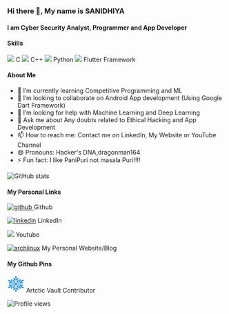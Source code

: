 ### Hi there 👋, My name is SANIDHIYA
#### I am Cyber Security Analyst, Programmer and App Developer



#### Skills 

<img src="https://img.icons8.com/color/48/000000/c-programming.png"/>   C 
<img src="https://img.icons8.com/color/48/000000/c-plus-plus-logo.png"/>  C++ 
<img src="https://img.icons8.com/color/48/000000/python.png"/> Python
<img src="https://img.icons8.com/color/48/000000/flutter.png"/>  Flutter Framework





#### About Me


- 🌱 I’m currently learning Competitive Programming and ML 
- 👯 I’m looking to collaborate on Android App development (Using Google Dart Framework) 
- 🤔 I’m looking for help with Machine Learning and Deep Learning 
- 💬 Ask me about Any doubts related to Ethical Hacking and App Development 
- 📫 How to reach me: Contact me on LinkedIn, My Website or YouTube Channel  
- 😄 Pronouns: Hacker's DNA,dragonman164 
- ⚡ Fun fact: I like PaniPuri not masala Puri!!!! 



![GitHub stats](https://github-readme-stats.vercel.app/api?username=dragonman164&show_icons=truee&theme=radical)  


#### My Personal Links

[<img src='https://cdn.jsdelivr.net/npm/simple-icons@3.0.1/icons/github.svg' alt='github'  height='40'>   ](https://github.com/dragonman164)    Github      


[<img src='https://img.icons8.com/color/48/000000/linkedin.png' alt='linkedin' height='40'>](https://www.linkedin.com/in/sanidhiya-g-86a427192/) LinkedIn  

[<img src="https://img.icons8.com/fluent/48/000000/youtube-play.png"/>](https://www.youtube.com/channel/UCBg5oRaC1bKbx1LaqY5HWYA) Youtube

[<img src='https://hackersdna.ml/wp-content/uploads/2020/05/cropped-c5b752cc0bf052877e4057d6cb4d7203-assassins-creed-logo-assasins-creed-32x32.jpg' alt='archlinux' height='40'>](https://hackersdna.ml) My Personal Website/Blog

#### My Github Pins

<a href='https://archiveprogram.github.com/'><img src='https://raw.githubusercontent.com/acervenky/animated-github-badges/master/assets/acbadge.gif' width='40' height='40'></a>    Artctic Vault Contributor 



![Profile views](https://gpvc.arturio.dev/dragonman164)  
